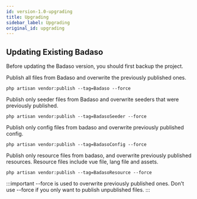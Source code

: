 ```yaml
---
id: version-1.0-upgrading
title: Upgrading
sidebar_label: Upgrading
original_id: upgrading
---
```


## Updating Existing Badaso

Before updating the Badaso version, you should first backup the project. 

Publish all files from Badaso and overwrite the previously published ones.

```php artisan vendor:publish --tag=Badaso --force```

Publish only seeder files from Badaso and overwrite seeders that were previously published.

```php artisan vendor:publish --tag=BadasoSeeder --force```

Publish only config files from badaso and overwrite previously published config.

```php artisan vendor:publish --tag=BadasoConfig --force```

Publish only resource files from badaso, and overwrite previously published resources.
Resource files include vue file, lang file and assets.

```php artisan vendor:publish --tag=BadasoResource --force```

:::important
--force is used to overwrite previously published ones. Don't use --force if you only want to publish unpublished files.
:::